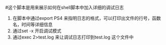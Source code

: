 #这个脚本是用来展示如何在shell脚本中加入详细的调试日志
1. 在脚本中通过export PS4 来指明日志的格式，可以打印出文件的行号，函数名，时间等详细信息
2. 通过set -x 开启调试模式
3. 通过exec 2>test.log 来让调试日志打印到test.log 这个文件中
